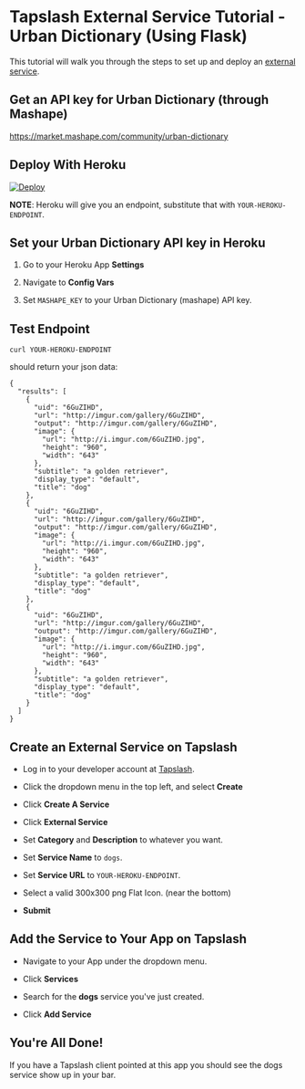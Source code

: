# Tapslash External Service Tutorial - Urban Dictionary (Using Flask)

This tutorial will walk you through the steps to set up and deploy an [external service](http://documentation.tapslash.com/docs/external-services).

## Get an API key for Urban Dictionary (through Mashape)

https://market.mashape.com/community/urban-dictionary

## Deploy With Heroku

[![Deploy](https://www.herokucdn.com/deploy/button.svg)](https://heroku.com/deploy/)

**NOTE**: Heroku will give you an endpoint, substitute that with `YOUR-HEROKU-ENDPOINT`.

## Set your Urban Dictionary API key in Heroku

1. Go to your Heroku App **Settings**

2. Navigate to **Config Vars**

3. Set `MASHAPE_KEY` to your Urban Dictionary (mashape) API key.

## Test Endpoint

```
curl YOUR-HEROKU-ENDPOINT
```

should return your json data:

```
{
  "results": [
    {
      "uid": "6GuZIHD",
      "url": "http://imgur.com/gallery/6GuZIHD",
      "output": "http://imgur.com/gallery/6GuZIHD",
      "image": {
        "url": "http://i.imgur.com/6GuZIHD.jpg",
        "height": "960",
        "width": "643"
      },
      "subtitle": "a golden retriever",
      "display_type": "default",
      "title": "dog"
    },
    {
      "uid": "6GuZIHD",
      "url": "http://imgur.com/gallery/6GuZIHD",
      "output": "http://imgur.com/gallery/6GuZIHD",
      "image": {
        "url": "http://i.imgur.com/6GuZIHD.jpg",
        "height": "960",
        "width": "643"
      },
      "subtitle": "a golden retriever",
      "display_type": "default",
      "title": "dog"
    },
    {
      "uid": "6GuZIHD",
      "url": "http://imgur.com/gallery/6GuZIHD",
      "output": "http://imgur.com/gallery/6GuZIHD",
      "image": {
        "url": "http://i.imgur.com/6GuZIHD.jpg",
        "height": "960",
        "width": "643"
      },
      "subtitle": "a golden retriever",
      "display_type": "default",
      "title": "dog"
    }
  ]
}
```

## Create an External Service on Tapslash

- Log in to your developer account at [Tapslash](http://developer.tapslash.com/).

- Click the dropdown menu in the top left, and select **Create**

- Click **Create A Service**

- Click **External Service**

- Set **Category** and **Description** to whatever you want.

- Set **Service Name** to `dogs`.

- Set **Service URL** to `YOUR-HEROKU-ENDPOINT`.

- Select a valid 300x300 png Flat Icon. (near the bottom)

- **Submit**

## Add the Service to Your App on Tapslash

- Navigate to your App under the dropdown menu.

- Click **Services**

- Search for the **dogs** service you've just created.

- Click **Add Service**

## You're All Done!

If you have a Tapslash client pointed at this app you should see the dogs service show up in your bar.

